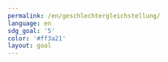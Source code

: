 ```yaml
---
permalink: /en/geschlechtergleichstellung/
language: en
sdg_goal: '5'
color: '#ff3a21'
layout: goal
---
```


